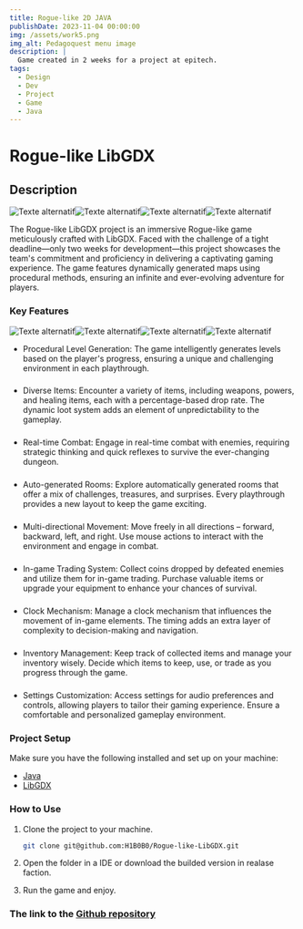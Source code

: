 ```yaml
---
title: Rogue-like 2D JAVA
publishDate: 2023-11-04 00:00:00
img: /assets/work5.png
img_alt: Pedagoquest menu image
description: |
  Game created in 2 weeks for a project at epitech.
tags:
  - Design
  - Dev
  - Project
  - Game
  - Java
---
```


# Rogue-like LibGDX

## Description

![Texte alternatif](/assets/helmet.png "Le titre de mon image")![Texte alternatif](/assets/top.png "Le titre de mon image")![Texte alternatif](/assets/full_armor.png "Le titre de mon image")![Texte alternatif](/assets/epee_legendaire.png "Le titre de mon image")

The Rogue-like LibGDX project is an immersive Rogue-like game meticulously crafted with LibGDX. Faced with the challenge of a tight deadline—only two weeks for development—this project showcases the team's commitment and proficiency in delivering a captivating gaming experience. The game features dynamically generated maps using procedural methods, ensuring an infinite and ever-evolving adventure for players.

### Key Features

![Texte alternatif](/assets/helmet_3.png "Le titre de mon image")![Texte alternatif](/assets/top_1.png "Le titre de mon image")![Texte alternatif](/assets/full_body.png "Le titre de mon image")![Texte alternatif](/assets/epee_mythique.png "Le titre de mon image")

- Procedural Level Generation: The game intelligently generates levels based on the player's progress, ensuring a unique and challenging environment in each playthrough.

###

- Diverse Items: Encounter a variety of items, including weapons, powers, and healing items, each with a percentage-based drop rate. The dynamic loot system adds an element of unpredictability to the gameplay.

###

- Real-time Combat: Engage in real-time combat with enemies, requiring strategic thinking and quick reflexes to survive the ever-changing dungeon.

###

- Auto-generated Rooms: Explore automatically generated rooms that offer a mix of challenges, treasures, and surprises. Every playthrough provides a new layout to keep the game exciting.

###

- Multi-directional Movement: Move freely in all directions – forward, backward, left, and right. Use mouse actions to interact with the environment and engage in combat.

###

- In-game Trading System: Collect coins dropped by defeated enemies and utilize them for in-game trading. Purchase valuable items or upgrade your equipment to enhance your chances of survival.

###

- Clock Mechanism: Manage a clock mechanism that influences the movement of in-game elements. The timing adds an extra layer of complexity to decision-making and navigation.

###

- Inventory Management: Keep track of collected items and manage your inventory wisely. Decide which items to keep, use, or trade as you progress through the game.

###

- Settings Customization: Access settings for audio preferences and controls, allowing players to tailor their gaming experience. Ensure a comfortable and personalized gameplay environment.

### Project Setup

Make sure you have the following installed and set up on your machine:

- [Java](https://www.java.com/)
- [LibGDX](https://libgdx.badlogicgames.com/)

### How to Use

1. Clone the project to your machine.
   ```bash
   git clone git@github.com:H1B0B0/Rogue-like-LibGDX.git
   ```
2. Open the folder in a IDE or download the builded version in realase faction.

3. Run the game and enjoy.

### The link to the [Github repository](https://github.com/H1B0B0/Rogue-like-LibGDX)
